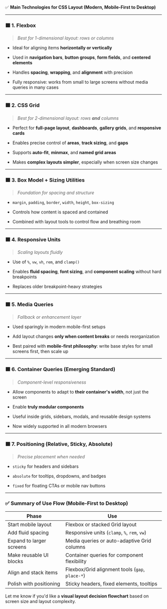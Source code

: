 ✅ **Main Technologies for CSS Layout (Modern, Mobile-First to Desktop)**

---

### 🟩 **1. Flexbox**

> _Best for 1-dimensional layout: rows or columns_

- Ideal for aligning items **horizontally or vertically**
    
- Used in **navigation bars**, **button groups**, **form fields**, and **centered elements**
    
- Handles **spacing**, **wrapping**, and **alignment** with precision
    
- Fully responsive: works from small to large screens without media queries in many cases
    

---

### 🟩 **2. CSS Grid**

> _Best for 2-dimensional layout: rows **and** columns_

- Perfect for **full-page layout**, **dashboards**, **gallery grids**, and **responsive cards**
    
- Enables precise control of **areas**, **track sizing**, and **gaps**
    
- Supports **auto-fit**, **minmax**, and **named grid areas**
    
- Makes **complex layouts simpler**, especially when screen size changes
    

---

### 🟩 **3. Box Model + Sizing Utilities**

> _Foundation for spacing and structure_

- `margin`, `padding`, `border`, `width`, `height`, `box-sizing`
    
- Controls how content is spaced and contained
    
- Combined with layout tools to control flow and breathing room
    

---

### 🟩 **4. Responsive Units**

> _Scaling layouts fluidly_

- Use of `%`, `vw`, `vh`, `rem`, and `clamp()`
    
- Enables **fluid spacing**, **font sizing**, and **component scaling** without hard breakpoints
    
- Replaces older breakpoint-heavy strategies
    

---

### 🟩 **5. Media Queries**

> _Fallback or enhancement layer_

- Used sparingly in modern mobile-first setups
    
- Add layout changes **only when content breaks** or needs reorganization
    
- Best paired with **mobile-first philosophy**: write base styles for small screens first, then scale up
    

---

### 🟩 **6. Container Queries (Emerging Standard)**

> _Component-level responsiveness_

- Allow components to adapt to **their container's width**, not just the screen
    
- Enable **truly modular components**
    
- Useful inside grids, sidebars, modals, and reusable design systems
    
- Now widely supported in all modern browsers
    

---

### 🟩 **7. Positioning (Relative, Sticky, Absolute)**

> _Precise placement when needed_

- `sticky` for headers and sidebars
    
- `absolute` for tooltips, dropdowns, and badges
    
- `fixed` for floating CTAs or mobile nav buttons
    

---

### ✅ Summary of Use Flow (Mobile-First to Desktop)

|Phase|Use|
|---|---|
|Start mobile layout|Flexbox or stacked Grid layout|
|Add fluid spacing|Responsive units (`clamp`, `%`, `rem`, `vw`)|
|Expand to larger screens|Media queries or auto-adaptive Grid columns|
|Make reusable UI blocks|Container queries for component flexibility|
|Align and stack items|Flexbox/Grid alignment tools (`gap`, `place-*`)|
|Polish with positioning|Sticky headers, fixed elements, tooltips|

Let me know if you'd like a **visual layout decision flowchart** based on screen size and layout complexity.